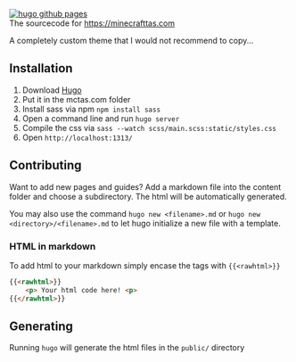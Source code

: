 [![hugo github pages](https://github.com/ScribbleLP/mctas.com/actions/workflows/gh-pages.yaml/badge.svg)](https://test.minecrafttas.com)  
The sourcecode for https://minecrafttas.com

A completely custom theme that I would not recommend to copy...
## Installation
1. Download [Hugo](https://github.com/gohugoio/hugo/releases)
2. Put it in the mctas.com folder
3. Install sass via npm `npm install sass`
4. Open a command line and run `hugo server`
5. Compile the css via `sass --watch scss/main.scss:static/styles.css`
6. Open `http://localhost:1313/`

## Contributing
Want to add new pages and guides? Add a markdown file into the content folder and choose a subdirectory. The html will be automatically generated.  

You may also use the command `hugo new <filename>.md` or `hugo new <directory>/<filename>.md` to let hugo initialize a new file with a template.
  
### HTML in markdown
To add html to your markdown simply encase the tags with `{{<rawhtml>}}`
```html
{{<rawhtml>}}
	<p> Your html code here! <p>
{{</rawhtml>}}
```

## Generating
Running `hugo` will generate the html files in the `public/` directory